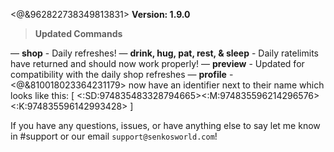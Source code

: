 <@&962822738349813831> **Version: 1.9.0**

> **Updated Commands**

— **shop** - Daily refreshes!
— **drink, hug, pat, rest, & sleep** - Daily ratelimits have returned and should now work properly!
— **preview** - Updated for compatibility with the daily shop refreshes
— **profile** - <@&810018023364231179> now have an identifier next to their name which looks like this: [ <:SD:974835483328794665><:M:974835596214296576><:K:974835596142993428> ]


If you have any questions, issues, or have anything else to say let me know in #support or our email `support@senkosworld.com`!
